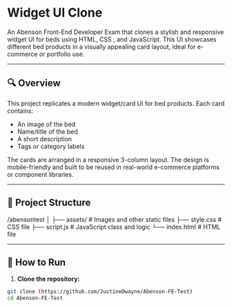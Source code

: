 # Widget UI Clone

An Abenson Front-End Developer Exam that clones a stylish and responsive widget UI for beds using HTML, CSS , and JavaScript. This UI showcases different bed products in a visually appealing card layout, ideal for e-commerce or portfolio use.

---

## 🔍 Overview

This project replicates a modern widget/card UI for bed products. Each card contains:
- An image of the bed
- Name/title of the bed
- A short description
- Tags or category labels

The cards are arranged in a responsive 3-column layout. The design is mobile-friendly and built to be reused in real-world e-commerce platforms or component libraries.

---

## 🧩 Project Structure

/abensontest
│
├── assets/ # Images and other static files
├── style.css # CSS file
├── script.js # JavaScript class and logic
└── index.html # HTML file

---

## 🚀 How to Run

1. **Clone the repository:**

```bash
git clone (https://github.com/JustineDwayne/Abenson-FE-Test)
cd Abenson-FE-Test

